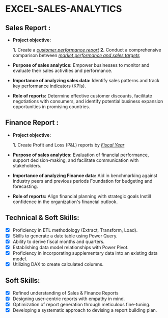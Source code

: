 # EXCEL-SALES-ANALYTICS
## Sales Report :


- **Project objective:** 

    **1.** Create a _[customer performance report](https://github.com/poojanaa29/EXCEL-SALES-ANALYTICS/blob/00de87bcc88dffa3c9cc76abc7c71c5c6ef721d0/CUSTOMER_PERFORMANCE_REPORT.pdf)_
    **2.** Conduct a comprehensive comparison between _[market performance and sales targets](https://github.com/poojanaa29/EXCEL-SALES-ANALYTICS/blob/00de87bcc88dffa3c9cc76abc7c71c5c6ef721d0/INDIA_SALES.pdf)_


- **Purpose of sales analytics:** Empower businesses to monitor and evaluate their sales activities and performance.

- **Importance of analyzing sales data:** Identify sales patterns and track key performance indicators (KPIs).

- **Role of reports:** Determine effective customer discounts, facilitate negotiations with consumers, and identify potential business expansion opportunities in promising countries.


## Finance Report :

- **Project objective:** 

    **1.** Create Profit and Loss (P&L) reports by _[Fiscal Year](https://github.com/poojanaa29/EXCEL-SALES-ANALYTICS/blob/00de87bcc88dffa3c9cc76abc7c71c5c6ef721d0/P%26L_REPORT.pdf)_



- **Purpose of sales analytics:** Evaluation of financial performance, support decision-making, and facilitate communication with stakeholders.

- **Importance of analyzing Finance data:** Aid in benchmarking against industry peers and previous periods Foundation for budgeting and forecasting.

- **Role of reports:** Align financial planning with strategic goals Instill confidence in the organization's financial outlook.


## Technical & Soft Skills:
- [x]	Proficiency in ETL methodology (Extract, Transform, Load).
- [x]	Skills to generate a date table using Power Query.
- [x]	Ability to derive fiscal months and quarters.
- [x]	Establishing data model relationships with Power Pivot.
- [x]	Proficiency in incorporating supplementary data into an existing data model.
- [x]	Utilizing DAX to create calculated columns.

## Soft Skills:
- [x]	Refined understanding of Sales & Finance Reports
- [x]	Designing user-centric reports with empathy in mind.
- [x]	Optimization of report generation through meticulous fine-tuning.
- [x]	Developing a systematic approach to devising a report building plan.
